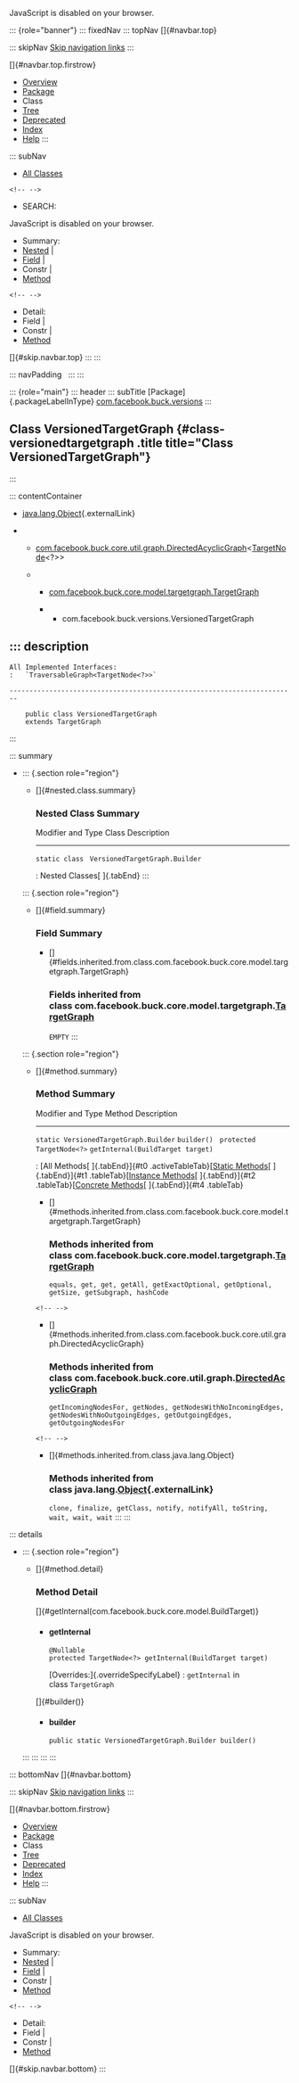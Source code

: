 <div>

JavaScript is disabled on your browser.

</div>

::: {role="banner"}
::: fixedNav
::: topNav
[]{#navbar.top}

::: skipNav
[Skip navigation links](#skip.navbar.top "Skip navigation links")
:::

[]{#navbar.top.firstrow}

-   [Overview](../../../../index.html)
-   [Package](package-summary.html)
-   Class
-   [Tree](package-tree.html)
-   [Deprecated](../../../../deprecated-list.html)
-   [Index](../../../../index-all.html)
-   [Help](../../../../help-doc.html)
:::

::: subNav
-   [All Classes](../../../../allclasses.html)

```{=html}
<!-- -->
```
-   SEARCH:

<div>

<div>

JavaScript is disabled on your browser.

</div>

</div>

<div>

-   Summary: 
-   [Nested](#nested.class.summary) \| 
-   [Field](#field.summary) \| 
-   Constr \| 
-   [Method](#method.summary)

```{=html}
<!-- -->
```
-   Detail: 
-   Field \| 
-   Constr \| 
-   [Method](#method.detail)

</div>

[]{#skip.navbar.top}
:::
:::

::: navPadding
 
:::
:::

::: {role="main"}
::: header
::: subTitle
[Package]{.packageLabelInType} [com.facebook.buck.versions](package-summary.html)
:::

## Class VersionedTargetGraph {#class-versionedtargetgraph .title title="Class VersionedTargetGraph"}
:::

::: contentContainer
-   [java.lang.Object](http://docs.oracle.com/javase/7/docs/api/java/lang/Object.html?is-external=true "class or interface in java.lang"){.externalLink}

-   -   [com.facebook.buck.core.util.graph.DirectedAcyclicGraph](../core/util/graph/DirectedAcyclicGraph.html "class in com.facebook.buck.core.util.graph")\<[TargetNode](../core/model/targetgraph/TargetNode.html "interface in com.facebook.buck.core.model.targetgraph")\<?\>\>

    -   -   [com.facebook.buck.core.model.targetgraph.TargetGraph](../core/model/targetgraph/TargetGraph.html "class in com.facebook.buck.core.model.targetgraph")

        -   -   com.facebook.buck.versions.VersionedTargetGraph

::: description
-   

    All Implemented Interfaces:
    :   `TraversableGraph<TargetNode<?>>`

    ------------------------------------------------------------------------

        public class VersionedTargetGraph
        extends TargetGraph
:::

::: summary
-   ::: {.section role="region"}
    -   []{#nested.class.summary}

        ### Nested Class Summary

          Modifier and Type   Class                            Description
          ------------------- -------------------------------- -------------
          `static class `     `VersionedTargetGraph.Builder`    

          : Nested Classes[ ]{.tabEnd}
    :::

    ::: {.section role="region"}
    -   []{#field.summary}

        ### Field Summary

        -   []{#fields.inherited.from.class.com.facebook.buck.core.model.targetgraph.TargetGraph}

            ### Fields inherited from class com.facebook.buck.core.model.targetgraph.[TargetGraph](../core/model/targetgraph/TargetGraph.html "class in com.facebook.buck.core.model.targetgraph")

            `EMPTY`
    :::

    ::: {.section role="region"}
    -   []{#method.summary}

        ### Method Summary

          Modifier and Type                       Method                              Description
          --------------------------------------- ----------------------------------- -------------
          `static VersionedTargetGraph.Builder`   `builder()`                          
          `protected TargetNode<?>`               `getInternal​(BuildTarget target)`    

          : [All Methods[ ]{.tabEnd}]{#t0 .activeTableTab}[[Static
          Methods](javascript:show(1);)[ ]{.tabEnd}]{#t1
          .tableTab}[[Instance
          Methods](javascript:show(2);)[ ]{.tabEnd}]{#t2
          .tableTab}[[Concrete
          Methods](javascript:show(8);)[ ]{.tabEnd}]{#t4 .tableTab}

        -   []{#methods.inherited.from.class.com.facebook.buck.core.model.targetgraph.TargetGraph}

            ### Methods inherited from class com.facebook.buck.core.model.targetgraph.[TargetGraph](../core/model/targetgraph/TargetGraph.html "class in com.facebook.buck.core.model.targetgraph")

            `equals, get, get, getAll, getExactOptional, getOptional, getSize, getSubgraph, hashCode`

        ```{=html}
        <!-- -->
        ```
        -   []{#methods.inherited.from.class.com.facebook.buck.core.util.graph.DirectedAcyclicGraph}

            ### Methods inherited from class com.facebook.buck.core.util.graph.[DirectedAcyclicGraph](../core/util/graph/DirectedAcyclicGraph.html "class in com.facebook.buck.core.util.graph")

            `getIncomingNodesFor, getNodes, getNodesWithNoIncomingEdges, getNodesWithNoOutgoingEdges, getOutgoingEdges, getOutgoingNodesFor`

        ```{=html}
        <!-- -->
        ```
        -   []{#methods.inherited.from.class.java.lang.Object}

            ### Methods inherited from class java.lang.[Object](http://docs.oracle.com/javase/7/docs/api/java/lang/Object.html?is-external=true "class or interface in java.lang"){.externalLink}

            `clone, finalize, getClass, notify, notifyAll, toString, wait, wait, wait`
    :::
:::

::: details
-   ::: {.section role="region"}
    -   []{#method.detail}

        ### Method Detail

        []{#getInternal(com.facebook.buck.core.model.BuildTarget)}

        -   #### getInternal

            ``` methodSignature
            @Nullable
            protected TargetNode<?> getInternal​(BuildTarget target)
            ```

            [Overrides:]{.overrideSpecifyLabel}
            :   `getInternal` in class `TargetGraph`

        []{#builder()}

        -   #### builder

            ``` methodSignature
            public static VersionedTargetGraph.Builder builder()
            ```
    :::
:::
:::
:::

::: bottomNav
[]{#navbar.bottom}

::: skipNav
[Skip navigation links](#skip.navbar.bottom "Skip navigation links")
:::

[]{#navbar.bottom.firstrow}

-   [Overview](../../../../index.html)
-   [Package](package-summary.html)
-   Class
-   [Tree](package-tree.html)
-   [Deprecated](../../../../deprecated-list.html)
-   [Index](../../../../index-all.html)
-   [Help](../../../../help-doc.html)
:::

::: subNav
-   [All Classes](../../../../allclasses.html)

<div>

<div>

JavaScript is disabled on your browser.

</div>

</div>

<div>

-   Summary: 
-   [Nested](#nested.class.summary) \| 
-   [Field](#field.summary) \| 
-   Constr \| 
-   [Method](#method.summary)

```{=html}
<!-- -->
```
-   Detail: 
-   Field \| 
-   Constr \| 
-   [Method](#method.detail)

</div>

[]{#skip.navbar.bottom}
:::
